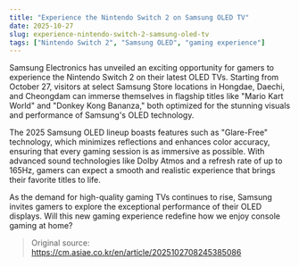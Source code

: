 ```yaml
---
title: "Experience the Nintendo Switch 2 on Samsung OLED TV"
date: 2025-10-27
slug: experience-nintendo-switch-2-samsung-oled-tv
tags: ["Nintendo Switch 2", "Samsung OLED", "gaming experience"]
---
```


Samsung Electronics has unveiled an exciting opportunity for gamers to experience the Nintendo Switch 2 on their latest OLED TVs. Starting from October 27, visitors at select Samsung Store locations in Hongdae, Daechi, and Cheongdam can immerse themselves in flagship titles like "Mario Kart World" and "Donkey Kong Bananza," both optimized for the stunning visuals and performance of Samsung's OLED technology.

The 2025 Samsung OLED lineup boasts features such as "Glare-Free" technology, which minimizes reflections and enhances color accuracy, ensuring that every gaming session is as immersive as possible. With advanced sound technologies like Dolby Atmos and a refresh rate of up to 165Hz, gamers can expect a smooth and realistic experience that brings their favorite titles to life.

As the demand for high-quality gaming TVs continues to rise, Samsung invites gamers to explore the exceptional performance of their OLED displays. Will this new gaming experience redefine how we enjoy console gaming at home? 

> Original source: https://cm.asiae.co.kr/en/article/2025102708245385086